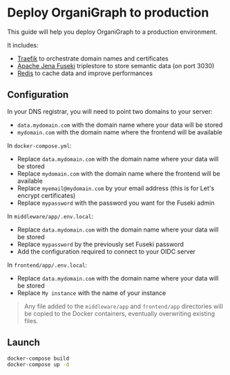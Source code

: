 # Deploy OrganiGraph to production

This guide will help you deploy OrganiGraph to a production environment.

It includes:
- [Traefik](https://traefik.io) to orchestrate domain names and certificates
- [Apache Jena Fuseki](https://jena.apache.org/documentation/fuseki2/) triplestore to store semantic data (on port 3030)
- [Redis](https://redis.io) to cache data and improve performances

## Configuration

In your DNS registrar, you will need to point two domains to your server:

- `data.mydomain.com` with the domain name where your data will be stored
- `mydomain.com` with the domain name where the frontend will be available

In `docker-compose.yml`:

- Replace `data.mydomain.com` with the domain name where your data will be stored
- Replace `mydomain.com` with the domain name where the frontend will be available
- Replace `myemail@mydomain.com` by your email address (this is for Let's encrypt certificates)
- Replace `mypassword` with the password you want for the Fuseki admin

In `middleware/app/.env.local`:

- Replace `data.mydomain.com` with the domain name where your data will be stored
- Replace `mypassword` by the previously set Fuseki password
- Add the configuration required to connect to your OIDC server

In `frontend/app/.env.local`:

- Replace `data.mydomain.com` with the domain name where your data will be stored
- Replace `My instance` with the name of your instance

> Any file added to the `middleware/app` and `frontend/app` directories will be copied to the Docker containers, eventually overwriting existing files.

## Launch

```bash
docker-compose build
docker-compose up -d
```

